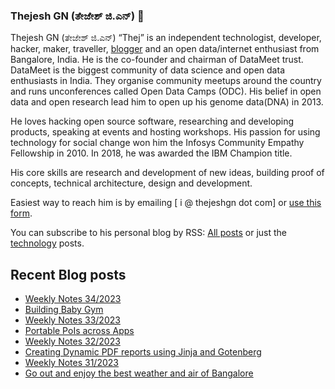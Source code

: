 ### Thejesh GN (ತೇಜೇಶ್ ಜಿ.ಎನ್) 👋

Thejesh GN (ತೇಜೇಶ್ ಜಿ.ಎನ್) “Thej” is an independent technologist, developer, hacker, maker, traveller, [blogger](https://thejeshgn.com/) and an open data/internet enthusiast from Bangalore, India. He is the co-founder and chairman of DataMeet trust. DataMeet is the biggest community of data science and open data enthusiasts in India. They organise community meetups around the country and runs unconferences called Open Data Camps (ODC). His belief in open data and open research lead him to open up his genome data(DNA) in 2013.

He loves hacking open source software, researching and developing products, speaking at events and hosting workshops. His passion for using technology for social change won him the Infosys Community Empathy Fellowship in 2010. In 2018, he was awarded the IBM Champion title.

His core skills are research and development of new ideas, building proof of concepts, technical architecture, design and development.

Easiest way to reach him is by emailing [ i @ thejeshgn dot com] or [use this form](https://thejeshgn.com/contact/).

You can subscribe to his personal blog by RSS: [All posts](https://feeds.thejeshgn.com/thejeshgn) or just the [technology](https://feeds.thejeshgn.com/technology) posts.

## Recent Blog posts
<!-- BLOG-POST-LIST:START -->
- [Weekly Notes 34/2023](https://thejeshgn.com/2023/08/25/weekly-notes-34-2023/)
- [Building Baby Gym](https://thejeshgn.com/2023/08/24/building-baby-gym/)
- [Weekly Notes 33/2023](https://thejeshgn.com/2023/08/18/weekly-notes-33-2023/)
- [Portable PoIs across Apps](https://thejeshgn.com/2023/08/17/portable-pois-across-apps/)
- [Weekly Notes 32/2023](https://thejeshgn.com/2023/08/11/weekly-notes-32-2023/)
- [Creating Dynamic PDF reports using Jinja and Gotenberg](https://thejeshgn.com/2023/08/10/creating-dynamic-pdf-reports-using-jinja-and-gotenberg/)
- [Weekly Notes 31/2023](https://thejeshgn.com/2023/08/04/weekly-notes-31-2023/)
- [Go out and enjoy the best weather and air of Bangalore](https://thejeshgn.com/2023/07/30/go-out-and-enjoy-the-best-weather-and-air-of-bangalore/)
<!-- BLOG-POST-LIST:END -->
